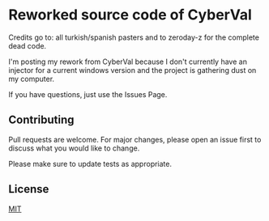 # Reworked source code of CyberVal

Credits go to: all turkish/spanish pasters and to zeroday-z for the complete dead code.

I'm posting my rework from CyberVal because I don't currently have an injector for a current windows version and the project is gathering dust on my computer.

If you have questions, just use the Issues Page.


## Contributing
Pull requests are welcome. For major changes, please open an issue first to discuss what you would like to change.

Please make sure to update tests as appropriate.

## License
[MIT](https://choosealicense.com/licenses/mit/)
